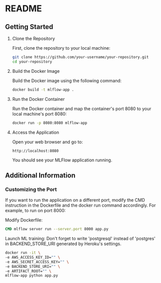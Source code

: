 # README

## Getting Started

1. Clone the Repository

    First, clone the repository to your local machine:

    ```sh
    git clone https://github.com/your-username/your-repository.git
    cd your-repository
    ```

2. Build the Docker Image

    Build the Docker image using the following command:

    ```sh
    docker build -t mlflow-app .
    ```

3. Run the Docker Container

    Run the Docker container and map the container's port 8080 to your local machine's port 8080:

    ```sh
    docker run -p 8080:8080 mlflow-app
    ```

4. Access the Application

    Open your web browser and go to:

    ```
    http://localhost:8080
    ```

    You should see your MLFlow application running.

## Additional Information

### Customizing the Port

If you want to run the application on a different port, modify the CMD instruction in the Dockerfile and the docker run command accordingly. For example, to run on port 8000:

Modify Dockerfile:

```dockerfile
CMD mlflow server run --server.port 8000 app.py
```

Launch ML training:
Don't forget to write 'postgresql' instead of 'postgres' in BACKEND_STORE_URI generated by Heroku's settings.

```sh
docker run -it \
-e AWS_ACCESS_KEY_ID="" \
-e AWS_SECRET_ACCESS_KEY="" \
-e BACKEND_STORE_URI="" \
-e ARTIFACT_ROOT="" \
mlflow-app python app.py
```
